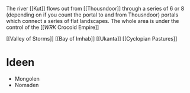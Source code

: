 The river [[Kut]] flows out from [[Thousndoor]] through a series of 6 or 8 (depending on if you count the portal to and from Thousndoor) portals which connect a series of flat landscapes. The whole area is under the control of the [[_WRK_ Crocoid Empire]]

[[Valley of Storms]]
[[Bay of Imhab]]
[[Ukanta]]
[[Cyclopian Pastures]]
# Ideen
- Mongolen
- Nomaden
   